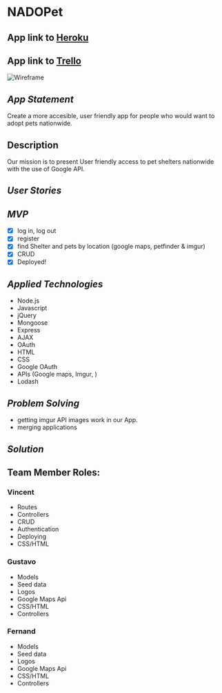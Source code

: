 
NADOPet
===

App link to [Heroku]()
----
App link to [Trello]()
----

![Wireframe](https://trello-attachments.s3.amazonaws.com/57ad54de54192d6dce67299c/2338x1700/28a0fc357ae9e55c5ad3e5e5dac3154e/Scan_20160811.png)

_App Statement_
---
Create a more accesible, user friendly app for people 
who would want to adopt pets nationwide.

Description
---
Our mission is to present User friendly access to pet shelters
nationwide with the use of Google API.

_User Stories_
---
_MVP_
---
- [x] log in, log out
- [x] register
- [x] find Shelter and pets by location (google maps, petfinder & imgur)
- [x] CRUD
- [x] Deployed!

_Applied Technologies_
---
* Node.js
* Javascript
* jQuery
* Mongoose
* Express
* AJAX
* OAuth
* HTML
* CSS
* Google OAuth
* APIs (Google maps, Imgur, )
* Lodash

_Problem Solving_
---
* getting imgur API images work in our App.
* merging applications

## _Solution_


## Team Member Roles:
### Vincent
* Routes 
* Controllers
* CRUD
* Authentication
* Deploying
* CSS/HTML

### Gustavo  
* Models
* Seed data
* Logos
* Google Maps Api
* CSS/HTML
* Controllers

### Fernand  
* Models
* Seed data
* Logos
* Google Maps Api
* CSS/HTML
* Controllers









